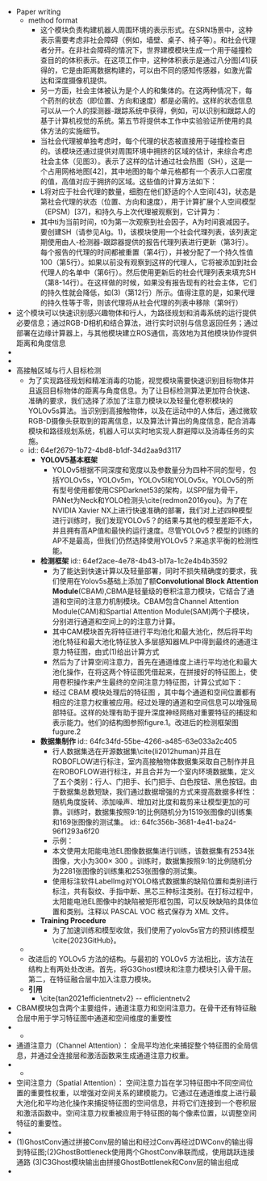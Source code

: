 - Paper writing
	- method format
		- 这个模块负责构建机器人周围环境的表示形式。在SRN场景中，这种表示需要考虑非社会障碍（例如，墙壁、桌子、椅子等）。和社会代理者分开。在非社会障碍的情况下，世界建模模块生成一个用于碰撞检查目的的体积表示。在这项工作中，这种体积表示是通过八分图[41]获得的，它是由距离数据构建的，可以由不同的感知传感器，如激光雷达和深度摄像机提供。
		- 另一方面，社会主体被认为是个人的和集体的。在这两种情况下，每个药剂的状态（即位置、方向和速度）都是必需的。这样的状态信息可以从一个人的探测器-跟踪系统中获得，例如，可以识别和跟踪人的基于计算机视觉的系统。第五节将提供本工作中实验验证所使用的具体方法的实施细节。
		- 当社会代理被单独考虑时，每个代理的状态被直接用于碰撞检查目的。该模块还通过提供对周围环境中拥挤的区域的估计，来综合考虑社会主体（见图3）。表示了这样的估计通过社会热图（SH），这是一个占用网格地图[42]，其中地图的每个单元格都有一个表示人口密度的值，高值对应于拥挤的区域。这些值的计算方法如下：
		- L将对应于社会代理的数量，细胞在他们舒适的个人空间[43]，状态是第社会代理的状态（位置、方向和速度），用于计算扩展个人空间模型（EPSM）[37]，和持久与上次代理被观察到，它计算为：
		- 其中ti为当前时间，t0为第一次观察到社会因子，A为时间衰减因子。要创建SH（请参见Alg。1)，该模块使用一个社会代理列表，该列表定期使用由人-检测器-跟踪器提供的报告代理列表进行更新（第3行）。每个报告的代理的时间都被重置（第4行），并被分配了一个持久性值100（第5行）。如果以前没有观察到这样的代理人，它将被添加到社会代理人的名单中（第6行）。然后使用更新后的社会代理列表来填充SH（第8-14行）。在这样做的时候，如果没有报告现有的社会主体，它们的持久性就会降低，如(3)（第12行）所示。值得注意的是，如果代理的持久性等于零，则该代理将从社会代理的列表中移除（第9行）
- 这个模块可以快速识别感兴趣物体和行人，为路径规划和消毒系统的运行提供必要信息；通过RGB-D相机和结合算法，进行实时识别与信息返回任务；通过部署在边缘计算器上，与其他模块建立ROS通信，高效地为其他模块协作提供距离和角度信息
-
-
- 高接触区域与行人目标检测
	- 为了实现路径规划和精准消毒的功能，视觉模块需要快速识别目标物体并且返回目标物体的距离与角度信息。为了让目标检测算法更加符合快速、准确的要求，我们选择了添加了注意力模块以及轻量化卷积模块的YOLOv5s算法。当识别到高接触物体，以及在运动中的人体后，通过微软RGB-D摄像头获取到的距离信息，以及算法计算出的角度信息，配合消毒模块和路径规划系统，机器人可以实时地实现人群避障以及消毒任务的实施。
	- id:: 64ef2679-1b72-4bd8-b1df-34d2aa9d3117
		- **YOLOV5基本框架**
			- YOLOv5根据不同深度和宽度以及参数量分为四种不同的型号，包括YOLOv5s，YOLOv5m，YOLOv5l和YOLOv5x。YOLOv5的所有型号使用都使用CSPDarknet53的架构，以SPP层为骨干，PANet为Neck和YOLO检测头\cite{redmon2016you}。为了在NVIDIA Xavier NX上进行快速准确的部署，我们对上述四种模型进行训练时，我们发现YOLOv5？的结果与其他的模型差距不大，并且拥有高AP值和最快的运行速度。尽管YOLOv5？模型的训练的AP不是最高，但我们仍然选择使用YOLOv5？来追求平衡的检测性能。
		- **检测框架**
		  id:: 64ef2ace-4e78-4b43-b17a-1c2e4b4b3592
			- 为了能达到快速计算以及轻量部署，同时不损失精确度的要求，我们使用在Yolov5s基础上添加了额**Convolutional Block Attention Module**(CBAM),CBMA是轻量级的卷积注意力模块，它结合了通道和空间的注意力机制模块。CBAM包含Channel Attention Module(CAM)和Spartial Attention Module(SAM)两个子模块，分别进行通道和空间上的的注意力计算。
			- 其中CAM模块首先将特征进行平均池化和最大池化，然后将平均池化特征和最大池化特征放入多层感知器MLP中得到最终的通道注意力特征图，由式(1)给出计算方式
			- 然后为了计算空间注意力，首先在通道维度上进行平均池化和最大池化操作，在将这两个特征图凭借起来，在拼接好的特征图上，使用卷积操作来产生最终的空间注意力特征图，计算公式如下：
			- 经过 CBAM 模块处理后的特征图 ，其中每个通道和空间位置都有相应的注意力权重被应用。经过处理的通道和空间信息可以增强局部特征。这样的处理有助于提升深度神经网络对重要特征的捕捉和表示能力。他们的结构图参照figure.1。改进后的检测框架图fugure.2
		- **数据集制作**
		  id:: 64fc34fd-55be-4266-a485-63e033a2c405
			- 行人数据集选在开源数据集\cite{li2012human}并且在ROBOFLOW进行标注，室内高接触物体数据集采取自己制作并且在ROBOFLOW进行标注，并且合并为一个室内环境数据集，定义了五个类别：行人、门把手、长门把手、白色按钮、黑色按钮。由于数据集总数短缺，我们通过数据增强的方式来提高数据多样性：随机角度旋转、添加噪声、增加对比度和裁剪来让模型更加的可靠。训练时，数据集按照9:1的比例随机分为1519张图像的训练集和169张图像的测试集。
			  id:: 64fc356b-3681-4e41-ba24-96f1293a6f20
			- 示例：
			- 本文使用太阳能电池EL图像数据集进行训练，该数据集有2534张图像，大小为300× 300 。训练时，数据集按照9:1的比例随机分为2281张图像的训练集和253张图像的测试集。
			- 使用标注软件LabelImg对YOLO格式数据集的缺陷位置和类别进行标注，共有裂纹、手指中断、黑芯三种标注类别。在打标过程中，太阳能电池EL图像中的缺陷被矩形框包围，可以反映缺陷的具体位置和类别。注释以 PASCAL VOC 格式保存为 XML 文件。
		- **Training Procedure**
			- 为了加速训练和模型收敛，我们使用了yolov5s官方的预训练模型\cite{2023GitHub}。
	-
	- 改进后的 YOLOv5 方法的结构。与最初的 YOLOv5 方法相比，该方法在结构上有两处处改进。首先，将G3Ghost模块和注意力模块引入骨干层。第二，在特征融合层中加入注意力模块。
	- **引用**
		- \cite{tan2021efficientnetv2}   -- efficientnetv2
- CBAM模块包含两个主要组件，通道注意力和空间注意力。在骨干还有特征融合层中用于学习特征图中通道和空间维度的重要性
- -
- 通道注意力（Channel Attention）：
  全局平均池化来捕捉整个特征图的全局信息，并通过全连接层和激活函数来生成通道注意力权重。
- -
- 空间注意力（Spatial Attention）：
  空间注意力旨在学习特征图中不同空间位置的重要性权重，以增强对空间关系的建模能力。它通过在通道维度上进行最大池化和平均池化操作来捕捉特征图的空间信息，并将它们连接到一个卷积层和激活函数中。空间注意力权重被应用于特征图的每个像素位置，以调整空间特征的重要性。
-
- (1)GhostConv通过拼接Conv层的输出和经过Conv再经过DWConv的输出得到特征图;(2)GhostBottleneck使用两个GhostConv串联而成，使用跳跃连接通路
  (3)C3Ghost模块输出由拼接GhostBottlenek和Conv层的输出组成
-